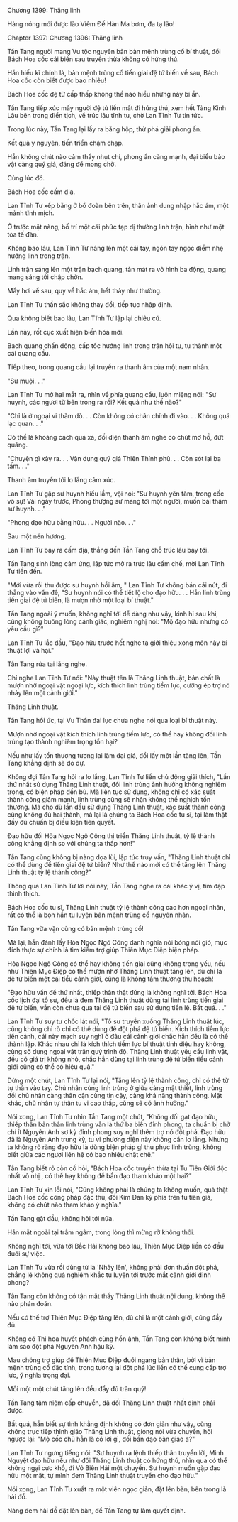 




Chương 1399: Thăng linh


Hàng nóng mới được lão Viêm Đế Hàn Ma bơm, đa tạ lão!

Chapter 1397: Chương 1396: Thăng linh

Tần Tang người mang Vu tộc nguyên bản bản mệnh trùng cổ bí thuật, đối Bách Hoa cốc cải biến sau truyền thừa không có hứng thú.

Hắn hiếu kì chính là, bản mệnh trùng cổ tiến giai đệ tứ biến về sau, Bách Hoa cốc còn biết được bao nhiêu!

Bách Hoa cốc đệ tử cấp thấp không thể nào hiểu những này bí ẩn.

Tần Tang tiếp xúc mấy người đệ tử liền mất đi hứng thú, xem hết Tàng Kinh Lâu bên trong điển tịch, về trúc lâu tĩnh tu, chờ Lan Tĩnh Tư tin tức.

Trong lúc này, Tần Tang lại lấy ra băng hộp, thử phá giải phong ấn.

Kết quả y nguyên, tiến triển chậm chạp.

Hắn không chút nào cảm thấy nhụt chí, phong ấn càng mạnh, đại biểu bảo vật càng quý giá, đáng để mong chờ.

Cùng lúc đó.

Bách Hoa cốc cấm địa.

Lan Tĩnh Tư xếp bằng ở bồ đoàn bên trên, thân ảnh dung nhập hắc ám, một mảnh tĩnh mịch.

Ở trước mặt nàng, bố trí một cái phức tạp dị thường linh trận, hình như một tòa tế đàn.

Không bao lâu, Lan Tĩnh Tư nâng lên một cái tay, ngón tay ngọc điểm nhẹ hướng linh trong trận.

Linh trận sáng lên một trận bạch quang, tản mát ra vô hình ba động, quang mang sáng tối chập chờn.

Mấy hơi về sau, quy về hắc ám, hết thảy như thường.

Lan Tĩnh Tư thần sắc không thay đổi, tiếp tục nhập định.

Qua không biết bao lâu, Lan Tĩnh Tư lập lại chiêu cũ.

Lần này, rốt cục xuất hiện biến hóa mới.

Bạch quang chấn động, cấp tốc hướng linh trong trận hội tụ, tụ thành một cái quang cầu.

Tiếp theo, trong quang cầu lại truyền ra thanh âm của một nam nhân.

"Sư muội. . ."

Lan Tĩnh Tư mở hai mắt ra, nhìn về phía quang cầu, luôn miệng nói: "Sư huynh, các ngươi từ bên trong ra rồi? Kết quả như thế nào?"

"Chỉ là ở ngoại vi thăm dò. . . Còn không có chân chính đi vào. . . Không quá lạc quan. . ."

Có thể là khoảng cách quá xa, đối diện thanh âm nghe có chút mơ hồ, đứt quãng.

"Chuyện gì xảy ra. . . Vận dụng quý giá Thiên Thính phù. . . Còn sót lại ba tấm. . ."

Thanh âm truyền tới lo lắng cảm xúc.

Lan Tĩnh Tư gặp sư huynh hiểu lầm, vội nói: "Sư huynh yên tâm, trong cốc vô sự! Vài ngày trước, Phong thượng sư mang tới một người, muốn bái thăm sư huynh. . ."

"Phong đạo hữu bằng hữu. . . Người nào. . ."

Sau một nén hương.

Lan Tĩnh Tư bay ra cấm địa, thẳng đến Tần Tang chỗ trúc lâu bay tới.

Tần Tang sinh lòng cảm ứng, lập tức mở ra trúc lâu cấm chế, mời Lan Tĩnh Tư tiến đến.

"Mới vừa rồi thu được sư huynh hồi âm, " Lan Tĩnh Tư không bán cái nút, đi thẳng vào vấn đề, "Sư huynh nói có thể tiết lộ cho đạo hữu. . . Hắn linh trùng tiến giai đệ tứ biến, là mượn nhờ một loại bí thuật."

Tần Tang ngoài ý muốn, không nghĩ tới dễ dàng như vậy, kinh hỉ sau khi, cũng không buông lỏng cảnh giác, nghiêm nghị nói: "Mộ đạo hữu nhưng có yêu cầu gì?"

Lan Tĩnh Tư lắc đầu, "Đạo hữu trước hết nghe ta giới thiệu xong môn này bí thuật lợi và hại."

Tần Tang rửa tai lắng nghe.

Chỉ nghe Lan Tĩnh Tư nói: "Này thuật tên là Thăng Linh thuật, bản chất là mượn nhờ ngoại vật ngoại lực, kích thích linh trùng tiềm lực, cưỡng ép trợ nó nhảy lên một cảnh giới."

Thăng Linh thuật.

Tần Tang hồi ức, tại Vu Thần đại lục chưa nghe nói qua loại bí thuật này.

Mượn nhờ ngoại vật kích thích linh trùng tiềm lực, có thể hay không đối linh trùng tạo thành nghiêm trọng tổn hại?

Nếu như lấy tổn thương tương lai làm đại giá, đổi lấy một lần tăng lên, Tần Tang khẳng định sẽ do dự.

Không đợi Tần Tang hỏi ra lo lắng, Lan Tĩnh Tư liền chủ động giải thích, "Lần thứ nhất sử dụng Thăng Linh thuật, đối linh trùng ảnh hưởng không nghiêm trọng, có biện pháp đền bù. Mà liên tục sử dụng, không chỉ có xác suất thành công giảm mạnh, linh trùng cũng sẽ nhận không thể nghịch tổn thương. Mà cho dù lần đầu sử dụng Thăng Linh thuật, xác suất thành công cũng không đủ hai thành, mà lại là chúng ta Bách Hoa cốc tu sĩ, tại làm thật đầy đủ chuẩn bị điều kiện tiên quyết.

Đạo hữu đối Hỏa Ngọc Ngô Công thi triển Thăng Linh thuật, tỷ lệ thành công khẳng định so với chúng ta thấp hơn!"

Tần Tang cũng không bị nàng dọa lùi, lập tức truy vấn, "Thăng Linh thuật chỉ có thể dùng để tiến giai đệ tứ biến? Như thế nào mới có thể tăng lên Thăng Linh thuật tỷ lệ thành công?"

Thông qua Lan Tĩnh Tư lời nói này, Tần Tang nghe ra cái khác ý vị, tim đập thình thịch.

Bách Hoa cốc tu sĩ, Thăng Linh thuật tỷ lệ thành công cao hơn ngoại nhân, rất có thể là bọn hắn tu luyện bản mệnh trùng cổ nguyên nhân.

Tần Tang vừa vặn cũng có bản mệnh trùng cổ!

Mà lại, hắn đánh lấy Hỏa Ngọc Ngô Công danh nghĩa nói bóng nói gió, mục đích thực sự chính là tìm kiếm trợ giúp Thiên Mục Điệp biện pháp.

Hỏa Ngọc Ngô Công có thể hay không tiến giai cũng không trọng yếu, nếu như Thiên Mục Điệp có thể mượn nhờ Thăng Linh thuật tăng lên, dù chỉ là đệ tứ biến một cái tiểu cảnh giới, cũng là không tầm thường thu hoạch!

"Đạo hữu vấn đề thứ nhất, thiếp thân thật đúng là không nghĩ tới. Bách Hoa cốc lịch đại tổ sư, đều là đem Thăng Linh thuật dùng tại linh trùng tiến giai đệ tứ biến, vẫn còn chưa qua tại đệ tứ biến sau sử dụng tiền lệ. Bất quá. . ."

Lan Tĩnh Tư suy tư chốc lát nói, "Tổ sư truyền xuống Thăng Linh thuật lúc, cũng không chỉ rõ chỉ có thể dùng để đột phá đệ tứ biến. Kích thích tiềm lực tiến cảnh, cái này mạch suy nghĩ ở đâu cái cảnh giới chắc hẳn đều là có thể thành lập. Khác nhau chỉ là kích thích tiềm lực bí thuật tinh diệu hay không, cùng sở dụng ngoại vật trân quý trình độ. Thăng Linh thuật yêu cầu linh vật, đều có giá trị không nhỏ, chắc hẳn dùng tại linh trùng đệ tứ biến tiểu cảnh giới cũng có thể có hiệu quả."

Dừng một chút, Lan Tĩnh Tư lại nói, "Tăng lên tỷ lệ thành công, chỉ có thể từ tự thân vào tay. Chủ nhân cùng linh trùng ở giữa càng mật thiết, linh trùng đối chủ nhân càng thân cận cùng tin cậy, càng khả năng thành công. Mặt khác, chủ nhân tự thân tu vi cao thấp, cũng sẽ có ảnh hưởng."

Nói xong, Lan Tĩnh Tư nhìn Tần Tang một chút, "Không dối gạt đạo hữu, thiếp thân bản thân linh trùng vẫn là thứ ba biến đỉnh phong, ta chuẩn bị chờ chí ít Nguyên Anh sơ kỳ đỉnh phong suy nghĩ thêm trợ nó đột phá. Đạo hữu đã là Nguyên Anh trung kỳ, tu vi phương diện này không cần lo lắng. Nhưng ta không rõ ràng đạo hữu là dùng biện pháp gì thu phục linh trùng, không biết giữa các ngươi liên hệ có bao nhiêu chặt chẽ."

Tần Tang biết rõ còn cố hỏi, "Bách Hoa cốc truyền thừa tại Tu Tiên Giới độc nhất vô nhị , có thể hay không để bần đạo tham khảo một hai?"

Lan Tĩnh Tư xin lỗi nói, "Cũng không phải là chúng ta không muốn, quả thật Bách Hoa cốc công pháp đặc thù, đối Kim Đan kỳ phía trên tu tiên giả, không có chút nào tham khảo ý nghĩa."

Tần Tang gật đầu, không hỏi tới nữa.

Hắn mặt ngoài tại trầm ngâm, trong lòng thì mừng rỡ không thôi.

Không nghĩ tới, vừa tới Bắc Hải không bao lâu, Thiên Mục Điệp liền có đầu đuôi sự việc.

Lan Tĩnh Tư vừa rồi dùng từ là 'Nhảy lên', không phải đơn thuần đột phá, chẳng lẽ không quá nghiêm khắc tu luyện tới trước mắt cảnh giới đỉnh phong?

Tần Tang còn không có tận mắt thấy Thăng Linh thuật nội dung, không thể nào phán đoán.

Nếu có thể trợ Thiên Mục Điệp tăng lên, dù chỉ là một cảnh giới, cũng đầy đủ.

Không có Thi hoa huyết phách cùng hồn ảnh, Tần Tang còn không biết mình làm sao đột phá Nguyên Anh hậu kỳ.

Mau chóng trợ giúp để Thiên Mục Điệp đuổi ngang bản thân, bởi vì bản mệnh trùng cổ đặc tính, trong tương lai đột phá lúc liền có thể cung cấp trợ lực, ý nghĩa trọng đại.

Mỗi một một chút tăng lên đều đầy đủ trân quý!

Tần Tang tâm niệm cấp chuyển, đã đối Thăng Linh thuật nhất định phải được.

Bất quá, hắn biết sự tình khẳng định không có đơn giản như vậy, cũng không trực tiếp thỉnh giáo Thăng Linh thuật, giọng nói vừa chuyển, hỏi ngược lại: "Mộ cốc chủ hẳn là có lời gì, đối bần đạo bàn giao a?"

Lan Tĩnh Tư ngưng tiếng nói: "Sư huynh ra lệnh thiếp thân truyền lời, Minh Nguyệt đạo hữu nếu như đối Thăng Linh thuật có hứng thú, nhìn qua có thể không ngại cực khổ, đi Vô Biên Hải một chuyến. Sư huynh muốn gặp đạo hữu một mặt, tự mình đem Thăng Linh thuật truyền cho đạo hữu."

Nói xong, Lan Tĩnh Tư xuất ra một viên ngọc giản, đặt lên bàn, bên trong là hải đồ.

Nàng đem hải đồ đặt lên bàn, để Tần Tang tự làm quyết định.




